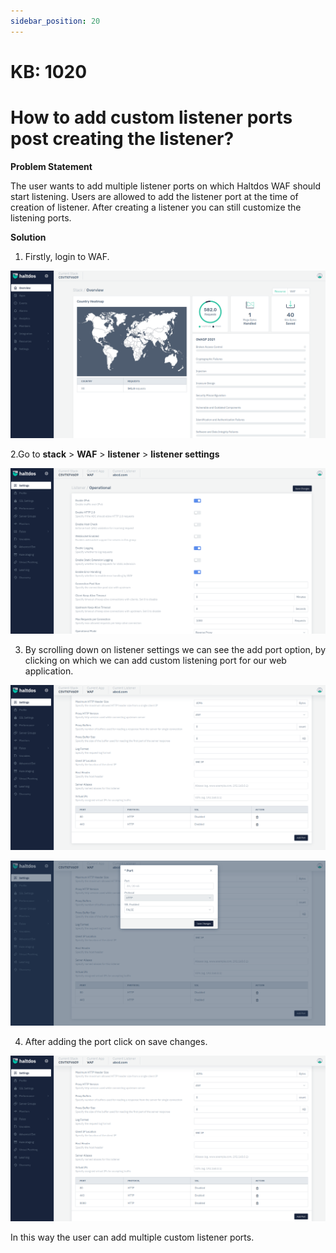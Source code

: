 ```yaml
---
sidebar_position: 20
---
```


# KB: 1020

# How to add custom listener ports post creating the listener?
**Problem Statement**

The user wants to add multiple listener ports on which Haltdos WAF should start listening. Users are allowed to add the listener port at the time of creation of listener. After creating a listener you  can still customize the listening ports.

**Solution**

1. Firstly, login to WAF.

![kb-1020](/img/waf/kb/v2/overview_kb_1020_1.png)

2.Go to **stack** > **WAF** > **listener** > **listener settings**

![kb-1020](/img/waf/kb/v2/settings_kb_1020_2.png)

3. By scrolling down on listener settings we can see the add port option, by clicking on which we                      can add custom listening port for our web application.

![kb-1020](/img/waf/kb/v2/settings_kb_1020_3.png)

![kb-1020](/img/waf/kb/v2/add_port_kb_1020_4.png)

4. After adding the port click on save changes.

![kb-1020](/img/waf/kb/v2/save_port_kb_1020_5.png)

In this way the user can add multiple custom listener ports.










